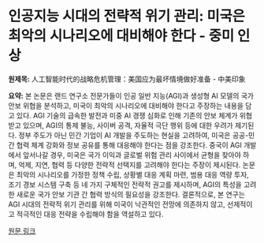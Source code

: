 # 인공지능 시대의 전략적 위기 관리: 미국은 최악의 시나리오에 대비해야 한다 - 중미 인상

**원제목:** 人工智能时代的战略危机管理：美国应为最坏情境做好准备 - 中美印象

**요약:** 본 논문은 랜드 연구소 전문가들이 인공 일반 지능(AGI)과 생성형 AI 모델의 국가 안보 위협을 분석하고, 미국이 최악의 시나리오에 대비해야 한다고 주장하는 내용을 담고 있다.  AGI 기술의 급속한 발전과 미중 AI 경쟁 심화로 인해 기존의 안보 체계가 위협받고 있으며,  AGI의 통제 불능, 사이버 공격, 자율적 극단 행위 등에 대한 우려가 제기된다.  정부 주도가 아닌 민간 기업이 AI 개발을 주도하는 현실을 고려하여, 미국은 공공-민간 협력 체계 강화와 정보 공유를 통해 대응해야 한다는 점을 강조한다.  중국이 AGI 개발에서 앞서나갈 경우,  미국은 국가 이익과 글로벌 위험 관리 사이에서 균형을 찾아야 하며, 억제, 지연, 협력 등 다양한 전략적 선택지를 고려해야 한다는 주장이 제시된다.  논문은 최악의 시나리오를 가정한 정책 수립, 상황별 대응 계획 마련,  범용 대응 역량 투자, 조기 경보 시스템 구축 등 네 가지 구체적인 전략적 권고를 제시하며,  AGI의 특성을 고려한 새로운 국가 안보 기관 간 협력 방식의 필요성을 강조한다.  결론적으로,  본 연구는 AGI 시대의 전략적 위기 관리를 위해 미국이 낙관적인 전망에 의존하지 않고,  선제적이고 적극적인 대응 전략을 수립해야 함을 역설하고 있다.

[원문 링크](https://zmyx.info/us-should-assume-worst-about-ai/)

